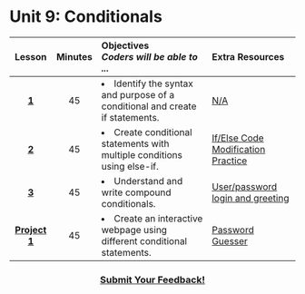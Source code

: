 # Unit 9: Conditionals

|Lesson|Minutes|Objectives <br> *Coders will be able to ...*|Extra Resources|
|:-------:|:-------:|:-------|:-------|
|[**1**](https://drive.google.com/open?id=1Wud1DOjM18EKBy039ql6ao8dXSfzTJZWWKshquMgV34)|45| <li> Identify the syntax and purpose of a conditional and create if statements. </li>  |[N/A]()|
|[**2**](https://docs.google.com/presentation/d/1On62b0OCWpGmG4eqns10IFIlMgF_eq-Fb8IlCsHp_a0/edit#slide=id.g1b32d429c7_1_0)|45|<li> Create conditional statements with multiple conditions using else-if.</li> |[If/Else Code Modification Practice](https://popcode.org/?gist=a9c3336d96e106394037e522ecc41fa0)|
|[**3**](https://docs.google.com/presentation/d/1StrbgUClEsQuwCgRchT5JMTNYwAH4uTLvD98qHse55k/edit#slide=id.g1e7984eb61_0_150)|45|<li> Understand and write compound conditionals. </li>|[User/password login and greeting](http://jsbin.com/turazo/edit?html,js,output)|
|[**Project 1**]()|45|<li> Create an interactive webpage using different conditional statements.</li>|[Password Guesser](https://docs.google.com/presentation/d/1MsaeSb4gYRNCV_L0Au_ovBnECjpqh4TxsBoYBPswzHw/edit#slide=id.g1b32623398_0_0)|



<h3 align="center"><a href="https://docs.google.com/forms/d/e/1FAIpQLSfx0wkLyw_jSOhWR2yY8GTR8TV2NXYZc40us7aPHnl9bO6WAQ/viewform">Submit Your Feedback!</a></h3>



